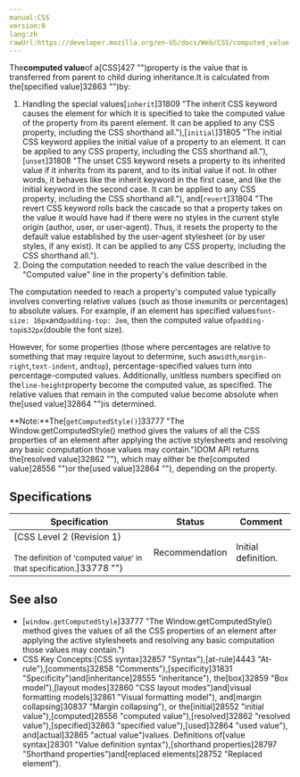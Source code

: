 ```yaml
---
manual:CSS
version:0
lang:zh
rawUrl:https://developer.mozilla.org/en-US/docs/Web/CSS/computed_value
---
```







The**computed value**of a[CSS]427 "")property is the value that is transferred from parent to child during inheritance.It is calculated from the[specified value]32863 "")by:


1. Handling the special values[`inherit`]31809 "The inherit CSS keyword causes the element for which it is specified to take the computed value of the property from its parent element. It can be applied to any CSS property, including the CSS shorthand all."),[`initial`]31805 "The initial CSS keyword applies the initial value of a property to an element. It can be applied to any CSS property, including the CSS shorthand all."),[`unset`]31808 "The unset CSS keyword resets a property to its inherited value if it inherits from its parent, and to its initial value if not. In other words, it behaves like the inherit keyword in the first case, and like the initial keyword in the second case. It can be applied to any CSS property, including the CSS shorthand all."), and[`revert`]31804 "The revert CSS keyword rolls back the cascade so that a property takes on the value it would have had if there were no styles in the current style origin (author, user, or user-agent). Thus, it resets the property to the default value established by the user-agent stylesheet (or by user styles, if any exist). It can be applied to any CSS property, including the CSS shorthand all.").
1. Doing the computation needed to reach the value described in the &quot;Computed value&quot; line in the property&#39;s definition table.


The computation needed to reach a property&#39;s computed value typically involves converting relative values (such as those in`em`units or percentages) to absolute values. For example, if an element has specified values`font-size: 16px`and`padding-top: 2em`, then the computed value of`padding-top`is`32px`(double the font size).



However, for some properties (those where percentages are relative to something that may require layout to determine, such as`width`,`margin-right`,`text-indent`, and`top`), percentage-specified values turn into percentage-computed values. Additionally, unitless numbers specified on the`line-height`property become the computed value, as specified. The relative values that remain in the computed value become absolute when the[used value]32864 "")is determined.



**Note:**The[`getComputedStyle()`]33777 "The Window.getComputedStyle() method gives the values of all the CSS properties of an element after applying the active stylesheets and resolving any basic computation those values may contain.")DOM API returns the[resolved value]32862 ""), which may either be the[computed value]28556 "")or the[used value]32864 ""), depending on the property.



## Specifications<a name="Specifications"></a>

Specification | Status | Comment 
 ---  |  ---  |  ---  | 
[CSS Level 2 (Revision 1)<br></br><small>The definition of &#39;computed value&#39; in that specification.</small>]33778 "") | Recommendation | Initial definition. 


## See also<a name="See_also"></a>

* [`window.getComputedStyle`]33777 "The Window.getComputedStyle() method gives the values of all the CSS properties of an element after applying the active stylesheets and resolving any basic computation those values may contain.")
* CSS Key Concepts:[CSS syntax]32857 "Syntax"),[at-rule]4443 "At-rule"),[comments]32858 "Comments"),[specificity]31831 "Specificity")and[inheritance]28555 "inheritance"), the[box]32859 "Box model"),[layout modes]32860 "CSS layout modes")and[visual formatting models]32861 "Visual formatting model"), and[margin collapsing]30837 "Margin collapsing"), or the[initial]28552 "initial value"),[computed]28556 "computed value"),[resolved]32862 "resolved value"),[specified]32863 "specified value"),[used]32864 "used value"), and[actual]32865 "actual value")values. Definitions of[value syntax]28301 "Value definition syntax"),[shorthand properties]28797 "Shorthand properties")and[replaced elements]28752 "Replaced element").



